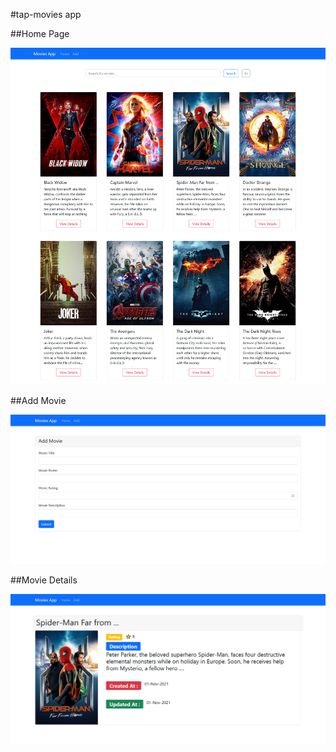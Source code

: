 #tap-movies app

##Home Page

![HomePage](./img/1.png)

##Add Movie

![Addmovie](./img/2.png)

##Movie Details

![moviedetailspage](./img/3.png)
